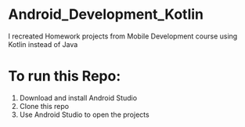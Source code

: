 # Android_Development_Kotlin
 I recreated Homework projects from Mobile Development course using Kotlin instead of Java

# To run this Repo:
1. Download and install Android Studio
2. Clone this repo
3. Use Android Studio to open the projects
